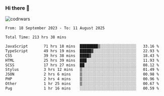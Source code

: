 ### Hi there 👋


![codrwars](https://www.codewars.com/users/rsschool_c9af20f58c35c696/badges/micro) 

<!--START_SECTION:waka-->

```txt
From: 18 September 2023 - To: 11 August 2025

Total Time: 213 hrs 38 mins

JavaScript       71 hrs 18 mins  ████████▒░░░░░░░░░░░░░░░░   33.16 %
TypeScript       49 hrs 19 mins  █████▓░░░░░░░░░░░░░░░░░░░   22.93 %
CSS              39 hrs 38 mins  ████▓░░░░░░░░░░░░░░░░░░░░   18.43 %
HTML             25 hrs 39 mins  ███░░░░░░░░░░░░░░░░░░░░░░   11.93 %
SCSS             17 hrs 27 mins  ██░░░░░░░░░░░░░░░░░░░░░░░   08.12 %
Stylus           3 hrs 12 mins   ▒░░░░░░░░░░░░░░░░░░░░░░░░   01.49 %
JSON             2 hrs 6 mins    ▒░░░░░░░░░░░░░░░░░░░░░░░░   00.98 %
PHP              2 hrs 4 mins    ▒░░░░░░░░░░░░░░░░░░░░░░░░   00.96 %
Other            1 hr 25 mins    ▒░░░░░░░░░░░░░░░░░░░░░░░░   00.67 %
Pug              1 hr 16 mins    ░░░░░░░░░░░░░░░░░░░░░░░░░   00.59 %
```

<!--END_SECTION:waka-->
